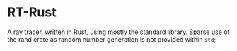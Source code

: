 # RT-Rust

A ray tracer, written in Rust, using mostly the standard library.
Sparse use of the rand crate as random number generation is not provided within `std`;
